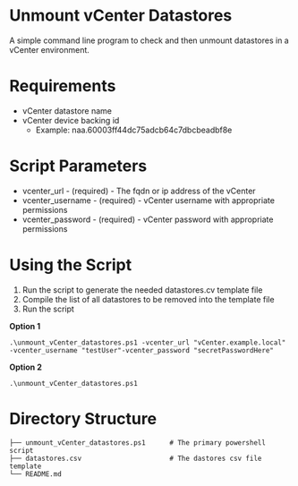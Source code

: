 
# Unmount vCenter Datastores

A simple command line program to check and then unmount datastores in a vCenter environment.

# Requirements

 - vCenter datastore name
 - vCenter device backing id 
	 - Example: naa.60003ff44dc75adcb64c7dbcbeadbf8e

# Script Parameters

 - vcenter_url - (required) - The fqdn or ip address of the vCenter
 - vcenter_username - (required) - vCenter username with appropriate permissions 
 - vcenter_password - (required) - vCenter password with appropriate permissions 

# Using the Script

 1. Run the script to generate the needed datastores.cv template file
 2. Compile the list of all datastores to be removed into the template file
 3. Run the script

**Option 1**

    .\unmount_vCenter_datastores.ps1 -vcenter_url "vCenter.example.local" -vcenter_username "testUser"-vcenter_password "secretPasswordHere"

**Option 2**
	

    .\unmount_vCenter_datastores.ps1

# Directory Structure
```
├── unmount_vCenter_datastores.ps1		# The primary powershell script
├── datastores.csv						# The dastores csv file template
└── README.md		
```